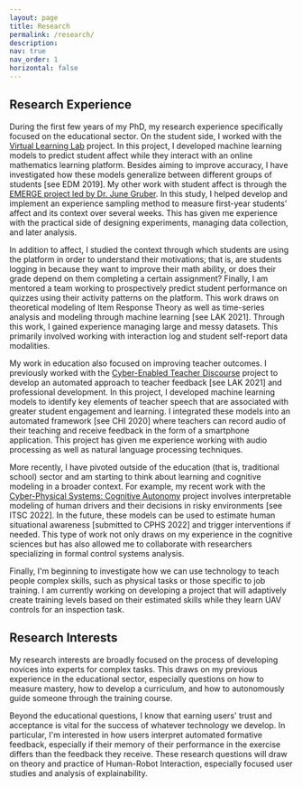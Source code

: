 ```yaml
---
layout: page
title: Research
permalink: /research/
description:
nav: true
nav_order: 1
horizontal: false
---
```


## Research Experience
During the first few years of my PhD, my research experience specifically focused on the educational sector. On the student side, I worked with the [Virtual Learning Lab](http://virtuallearninglab.org/) project. In this project, I developed machine learning models to predict student affect while they interact with an online mathematics learning platform. Besides aiming to improve accuracy, I have investigated how these models generalize between different groups of students [see EDM 2019]. My other work with student affect is through the [EMERGE project led by Dr. June Gruber](http://gruberpeplab.com/index.php). In this study, I helped develop and implement an experience sampling method to measure first-year students’ affect and its context over several weeks. This has given me experience with the practical side of designing experiments, managing data collection, and later analysis.

In addition to affect, I studied the context through which students are using the platform in order to understand their motivations; that is, are students logging in because they want to improve their math ability, or does their grade depend on them completing a certain assignment? Finally, I am mentored a team working to prospectively predict student performance on quizzes using their activity patterns on the platform. This work draws on theoretical modeling of Item Response Theory as well as time-series analysis and modeling through machine learning [see LAK 2021]. Through this work, I gained experience managing large and messy datasets. This primarily involved working with interaction log and student self-report data modalities.

My work in education also focused on improving teacher outcomes. I previously worked with the [Cyber-Enabled Teacher Discourse](https://www.nsf.gov/awardsearch/showAward?AWD_ID=1735793&HistoricalAwards=false) project to develop an automated approach to teacher feedback [see LAK 2021] and professional development. In this project, I developed machine learning models to identify key elements of teacher speech that are associated with greater student engagement and learning. I integrated these models into an automated framework [see CHI 2020] where teachers can record audio of their teaching and receive feedback in the form of a smartphone application. This project has given me experience working with audio processing as well as natural language processing techniques.

More recently, I have pivoted outside of the education (that is, traditional school) sector and am starting to think about learning and cognitive modeling in a broader context. For example, my recent work with the [Cyber-Physical Systems: Cognitive Autonomy](https://www.nsf.gov/awardsearch/showAward?AWD_ID=1836952&HistoricalAwards=false) project involves interpretable modeling of human drivers and their decisions in risky environments [see ITSC 2022]. In the future, these models can be used to estimate human situational awareness [submitted to CPHS 2022] and trigger interventions if needed. This type of work not only draws on my experience in the cognitive sciences but has also allowed me to collaborate with researchers specializing in formal control systems analysis.

Finally, I'm beginning to investigate how we can use technology to teach people complex skills, such as physical tasks or those specific to job training. I am currently working on developing a project that will adaptively create training levels based on their estimated skills while they learn UAV controls for an inspection task. 

## Research Interests
My research interests are broadly focused on the process of developing novices into experts for complex tasks. This draws on my previous experience in the educational sector, especially questions on how to measure mastery, how to develop a curriculum, and how to autonomously guide someone through the training course.

Beyond the educational questions, I know that earning users' trust and acceptance is vital for the success of whatever technology we develop. In particular, I'm interested in how users interpret automated formative feedback, especially if their memory of their performance in the exercise differs than the feedback they receive. These research questions will draw on theory  and practice of Human-Robot Interaction, especially focused user studies and analysis of explainability.
